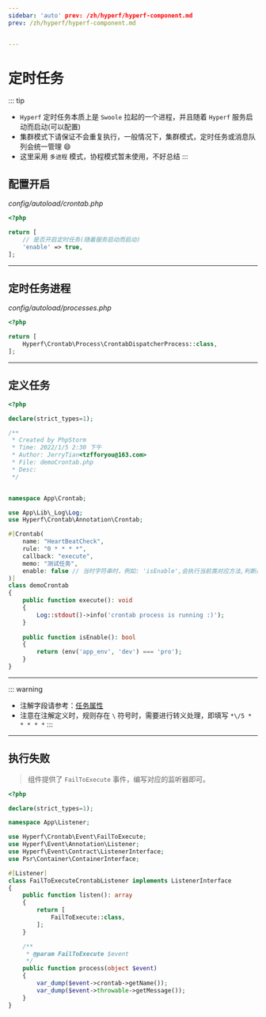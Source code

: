 ```yaml
---
sidebar: 'auto' prev: /zh/hyperf/hyperf-component.md
prev: /zh/hyperf/hyperf-component.md


---
```


# 定时任务

::: tip

- `Hyperf` 定时任务本质上是 `Swoole` 拉起的一个进程，并且随着 `Hyperf` 服务启动而启动(可以配置)
- 集群模式下请保证不会重复执行，一般情况下，集群模式，定时任务或消息队列会统一管理 :smile:
- 这里采用 `多进程` 模式，协程模式暂未使用，不好总结
  :::

## 配置开启

*config/autoload/crontab.php*

```php
<?php

return [
    // 是否开启定时任务(随着服务启动而启动)
    'enable' => true,
];
```

---

## 定时任务进程

*config/autoload/processes.php*

```php
<?php

return [
    Hyperf\Crontab\Process\CrontabDispatcherProcess::class,
];
```

---

## 定义任务

```php
<?php

declare(strict_types=1);

/**
 * Created by PhpStorm
 * Time: 2022/1/5 2:30 下午
 * Author: JerryTian<tzfforyou@163.com>
 * File: demoCrontab.php
 * Desc:
 */


namespace App\Crontab;

use App\Lib\_Log\Log;
use Hyperf\Crontab\Annotation\Crontab;

#[Crontab(
    name: "HeartBeatCheck",
    rule: "0 * * * *",
    callback: "execute",
    memo: "测试任务",
    enable: false // 当时字符串时，例如: 'isEnable',会执行当前类对应方法,判断是否执行该定时任务
)]
class demoCrontab
{
    public function execute(): void
    {
        Log::stdout()->info('crontab process is running :)');
    }
    
    public function isEnable(): bool
    {
        return (env('app_env', 'dev') === 'pro');
    }
}
```

---
::: warning

- 注解字段请参考：[任务属性](https://hyperf.wiki/2.2/#/zh-cn/crontab?id=%e4%bb%bb%e5%8a%a1%e5%b1%9e%e6%80%a7)
- 注意在注解定义时，规则存在 `\` 符号时，需要进行转义处理，即填写 `*\/5 * * * * *`
:::

---

## 执行失败

> 组件提供了 `FailToExecute` 事件，编写对应的监听器即可。

```php
<?php

declare(strict_types=1);

namespace App\Listener;

use Hyperf\Crontab\Event\FailToExecute;
use Hyperf\Event\Annotation\Listener;
use Hyperf\Event\Contract\ListenerInterface;
use Psr\Container\ContainerInterface;

#[Listener]
class FailToExecuteCrontabListener implements ListenerInterface
{
    public function listen(): array
    {
        return [
            FailToExecute::class,
        ];
    }

    /**
     * @param FailToExecute $event
     */
    public function process(object $event)
    {
        var_dump($event->crontab->getName());
        var_dump($event->throwable->getMessage());
    }
}

```
